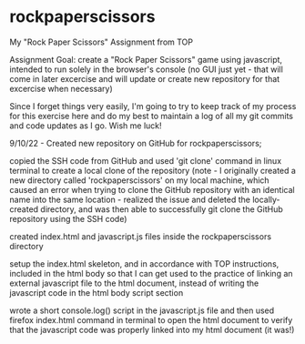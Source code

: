 # rockpaperscissors
My "Rock Paper Scissors" Assignment from TOP

Assignment Goal: create a "Rock Paper Scissors" game using javascript, intended to run solely in the browser's console (no GUI just yet - that will come in later excercise and will update or create new repository for that excercise when necessary)

Since I forget things very easily, I'm going to try to keep track of my process for this exercise here and do my best to maintain a log of all my git commits and code updates as I go. Wish me luck!

9/10/22 - Created new repository on GitHub for rockpaperscissors; 

copied the SSH code from GitHub and used 'git clone' command in linux terminal to create a local clone of the repository (note - I originally created a new directory called 'rockpaperscissors' on my local machine, which caused an error when trying to clone the GitHub repository with an identical name into the same location - realized the issue and deleted the locally-created directory, and was then able to successfully git clone the GitHub repository using the SSH code)

created index.html and javascript.js files inside the rockpaperscissors directory

setup the index.html skeleton, and in accordance with TOP instructions, included <script src="javascript.js"> </script> in the html body so that I can get used to the practice of linking an external javascript file to the html document, instead of writing the javascript code in the html body script section

wrote a short console.log() script in the javascript.js file and then used firefox index.html command in terminal to open the html document to verify that the javascript code was properly linked into my html document (it was!)




